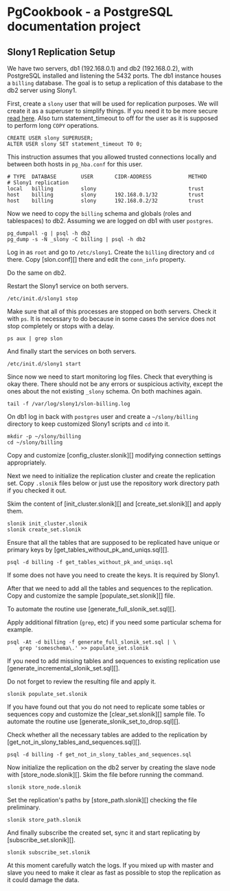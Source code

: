 # PgCookbook - a PostgreSQL documentation project

## Slony1 Replication Setup

We have two servers, db1 (192.168.0.1) and db2 (192.168.0.2), with
PostgreSQL installed and listening the 5432 ports. The db1 instance
houses a `billing` database. The goal is to setup a replication of
this database to the db2 server using Slony1.

First, create a `slony` user that will be used for replication
purposes. We will create it as a superuser to simplify things. If you
need it to be more secure [read here][1]. Also turn statement_timeout
to off for the user as it is supposed to perform long `COPY`
operations.

    CREATE USER slony SUPERUSER;
    ALTER USER slony SET statement_timeout TO 0;

This instruction assumes that you allowed trusted connections locally
and between both hosts in `pg_hba.conf` for this user.

    # TYPE  DATABASE        USER       CIDR-ADDRESS            METHOD
    # Slony1 replication
    local   billing         slony                              trust
    host    billing         slony      192.168.0.1/32          trust
    host    billing         slony      192.168.0.2/32          trust

Now we need to copy the `billing` schema and globals (roles and
tablespaces) to db2. Assuming we are logged on db1 with user
`postgres`.

    pg_dumpall -g | psql -h db2
    pg_dump -s -N _slony -C billing | psql -h db2

Log in as `root` and go to `/etc/slony1`. Create the `billing`
directory and `cd` there. Copy [slon.conf][] there and edit the
`conn_info` property.

Do the same on db2.

Restart the Slony1 service on both servers.

    /etc/init.d/slony1 stop

Make sure that all of this processes are stopped on both
servers. Check it with `ps`. It is necessary to do because in some
cases the service does not stop completely or stops with a delay.

    ps aux | grep slon

And finally start the services on both servers.

    /etc/init.d/slony1 start

Since now we need to start monitoring log files. Check that everything
is okay there. There should not be any errors or suspicious activity,
except the ones about the not existing `_slony` schema. On both
machines again.

    tail -f /var/log/slony1/slon-billing.log

On db1 log in back with `postgres` user and create a `~/slony/billing`
directory to keep customized Slony1 scripts and `cd` into it.

    mkdir -p ~/slony/billing
    cd ~/slony/billing

Copy and customize [config_cluster.slonik][] modifying connection
settings appropriately.

Next we need to initialize the replication cluster and create the
replication set. Copy `.slonik` files below or just use the repository
work directory path if you checked it out.

Skim the content of [init_cluster.slonik][] and [create_set.slonik][]
and apply them.

    slonik init_cluster.slonik
    slonik create_set.slonik

Ensure that all the tables that are supposed to be replicated have
unique or primary keys by [get_tables_without_pk_and_uniqs.sql][].

    psql -d billing -f get_tables_without_pk_and_uniqs.sql

If some does not have you need to create the keys. It is required by
Slony1.

After that we need to add all the tables and sequences to the
replication. Copy and customize the sample [populate_set.slonik][]
file.

To automate the routine use [generate_full_slonik_set.sql][].

Apply additional filtration (`grep`, etc) if you need some particular
schema for example.

    psql -At -d billing -f generate_full_slonik_set.sql | \
        grep 'someschema\.' >> populate_set.slonik

If you need to add missing tables and sequences to existing
replication use [generate_incremental_slonik_set.sql][].

Do not forget to review the resulting file and apply it.

    slonik populate_set.slonik

If you have found out that you do not need to replicate some tables or
sequences copy and customize the [clear_set.slonik][] sample file. To
automate the routine use [generate_slonik_set_to_drop.sql][].

Check whether all the necessary tables are added to the replication by
[get_not_in_slony_tables_and_sequences.sql][].

    psql -d billing -f get_not_in_slony_tables_and_sequences.sql

Now initialize the replication on the db2 server by creating the slave
node with [store_node.slonik][]. Skim the file before running the
command.

    slonik store_node.slonik

Set the replication's paths by [store_path.slonik][] checking the file
preliminary.

    slonik store_path.slonik

And finally subscribe the created set, sync it and start replicating
by [subscribe_set.slonik][].

    slonik subscribe_set.slonik

At this moment carefully watch the logs. If you mixed up with master
and slave you need to make it clear as fast as possible to stop the
replication as it could damage the data.

[1]: http://slony.info/documentation/2.1/security.html#SUPERUSER
